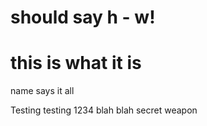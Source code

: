 
# should say h - w!

# this is what it is


name says it all


Testing testing 1234 blah blah secret weapon
